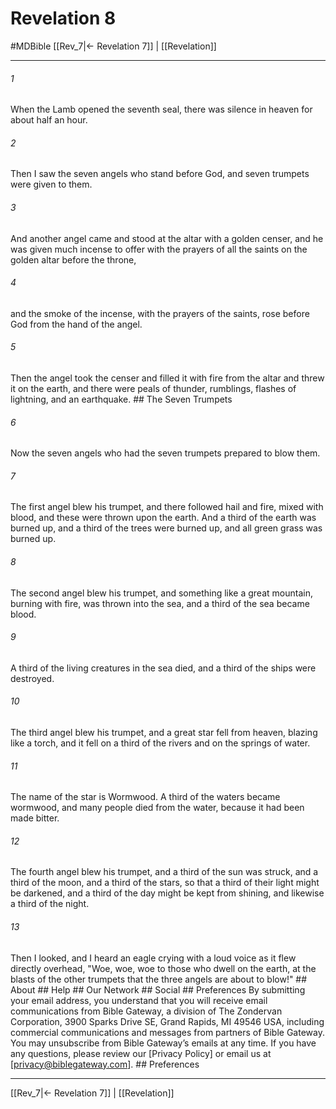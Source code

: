 # Revelation 8
#MDBible
[[Rev_7|← Revelation 7]] | [[Revelation]]

***


###### 1 
When the Lamb opened the seventh seal, there was silence in heaven for about half an hour. 

###### 2 
Then I saw the seven angels who stand before God, and seven trumpets were given to them. 

###### 3 
And another angel came and stood at the altar with a golden censer, and he was given much incense to offer with the prayers of all the saints on the golden altar before the throne, 

###### 4 
and the smoke of the incense, with the prayers of the saints, rose before God from the hand of the angel. 

###### 5 
Then the angel took the censer and filled it with fire from the altar and threw it on the earth, and there were peals of thunder, rumblings, flashes of lightning, and an earthquake. ## The Seven Trumpets 

###### 6 
Now the seven angels who had the seven trumpets prepared to blow them. 

###### 7 
The first angel blew his trumpet, and there followed hail and fire, mixed with blood, and these were thrown upon the earth. And a third of the earth was burned up, and a third of the trees were burned up, and all green grass was burned up. 

###### 8 
The second angel blew his trumpet, and something like a great mountain, burning with fire, was thrown into the sea, and a third of the sea became blood. 

###### 9 
A third of the living creatures in the sea died, and a third of the ships were destroyed. 

###### 10 
The third angel blew his trumpet, and a great star fell from heaven, blazing like a torch, and it fell on a third of the rivers and on the springs of water. 

###### 11 
The name of the star is Wormwood. A third of the waters became wormwood, and many people died from the water, because it had been made bitter. 

###### 12 
The fourth angel blew his trumpet, and a third of the sun was struck, and a third of the moon, and a third of the stars, so that a third of their light might be darkened, and a third of the day might be kept from shining, and likewise a third of the night. 

###### 13 
Then I looked, and I heard an eagle crying with a loud voice as it flew directly overhead, "Woe, woe, woe to those who dwell on the earth, at the blasts of the other trumpets that the three angels are about to blow!" ## About ## Help ## Our Network ## Social ## Preferences By submitting your email address, you understand that you will receive email communications from Bible Gateway, a division of The Zondervan Corporation, 3900 Sparks Drive SE, Grand Rapids, MI 49546 USA, including commercial communications and messages from partners of Bible Gateway. You may unsubscribe from Bible Gateway&rsquo;s emails at any time. If you have any questions, please review our [Privacy Policy] or email us at [privacy@biblegateway.com]. ## Preferences

***

[[Rev_7|← Revelation 7]] | [[Revelation]]
